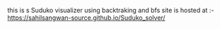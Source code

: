 this is s Suduko visualizer using backtraking and bfs
site is hosted at :-  https://sahilsangwan-source.github.io/Suduko_solver/ 
